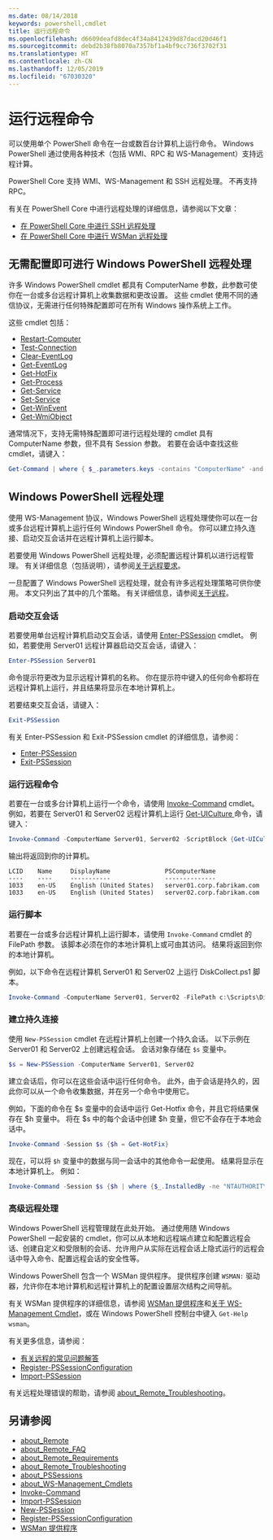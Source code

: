 ```yaml
---
ms.date: 08/14/2018
keywords: powershell,cmdlet
title: 运行远程命令
ms.openlocfilehash: d6609deafd8dec4f34a8412439d87dacd20d46f1
ms.sourcegitcommit: debd2b38fb8070a7357bf1a4bf9cc736f3702f31
ms.translationtype: HT
ms.contentlocale: zh-CN
ms.lasthandoff: 12/05/2019
ms.locfileid: "67030320"
---
```

# <a name="running-remote-commands"></a>运行远程命令

可以使用单个 PowerShell 命令在一台或数百台计算机上运行命令。 Windows PowerShell 通过使用各种技术（包括 WMI、RPC 和 WS-Management）支持远程计算。

PowerShell Core 支持 WMI、WS-Management 和 SSH 远程处理。 不再支持 RPC。

有关在 PowerShell Core 中进行远程处理的详细信息，请参阅以下文章：

- [在 PowerShell Core 中进行 SSH 远程处理][ssh-remoting]
- [在 PowerShell Core 中进行 WSMan 远程处理][wsman-remoting]

## <a name="windows-powershell-remoting-without-configuration"></a>无需配置即可进行 Windows PowerShell 远程处理

许多 Windows PowerShell cmdlet 都具有 ComputerName 参数，此参数可使你在一台或多台远程计算机上收集数据和更改设置。 这些 cmdlet 使用不同的通信协议，无需进行任何特殊配置即可在所有 Windows 操作系统上工作。

这些 cmdlet 包括：

- [Restart-Computer](/powershell/module/microsoft.powershell.management/restart-computer)
- [Test-Connection](/powershell/module/microsoft.powershell.management/test-connection)
- [Clear-EventLog](/powershell/module/microsoft.powershell.management/clear-eventlog)
- [Get-EventLog](/powershell/module/microsoft.powershell.management/get-eventlog)
- [Get-HotFix](/powershell/module/microsoft.powershell.management/get-hotfix)
- [Get-Process](/powershell/module/microsoft.powershell.management/get-process)
- [Get-Service](/powershell/module/microsoft.powershell.management/get-service)
- [Set-Service](/powershell/module/microsoft.powershell.management/set-service)
- [Get-WinEvent](/powershell/module/microsoft.powershell.diagnostics/get-winevent)
- [Get-WmiObject](/powershell/module/microsoft.powershell.management/get-wmiobject)

通常情况下，支持无需特殊配置即可进行远程处理的 cmdlet 具有 ComputerName 参数，但不具有 Session 参数。 若要在会话中查找这些 cmdlet，请键入：

```powershell
Get-Command | where { $_.parameters.keys -contains "ComputerName" -and $_.parameters.keys -notcontains "Session"}
```

## <a name="windows-powershell-remoting"></a>Windows PowerShell 远程处理

使用 WS-Management 协议，Windows PowerShell 远程处理使你可以在一台或多台远程计算机上运行任何 Windows PowerShell 命令。 你可以建立持久连接、启动交互会话并在远程计算机上运行脚本。

若要使用 Windows PowerShell 远程处理，必须配置远程计算机以进行远程管理。
有关详细信息（包括说明），请参阅[关于远程要求](/powershell/module/microsoft.powershell.core/about/about_remote_requirements)。

一旦配置了 Windows PowerShell 远程处理，就会有许多远程处理策略可供你使用。
本文只列出了其中的几个策略。 有关详细信息，请参阅[关于远程](/powershell/module/microsoft.powershell.core/about/about_remote)。

### <a name="start-an-interactive-session"></a>启动交互会话

若要使用单台远程计算机启动交互会话，请使用 [Enter-PSSession](/powershell/module/microsoft.powershell.core/enter-pssession) cmdlet。
例如，若要使用 Server01 远程计算器启动交互会话，请键入：

```powershell
Enter-PSSession Server01
```

命令提示符更改为显示远程计算机的名称。 你在提示符中键入的任何命令都将在远程计算机上运行，并且结果将显示在本地计算机上。

若要结束交互会话，请键入：

```powershell
Exit-PSSession
```

有关 Enter-PSSession 和 Exit-PSSession cmdlet 的详细信息，请参阅：

- [Enter-PSSession](/powershell/module/microsoft.powershell.core/enter-pssession)
- [Exit-PSSession](/powershell/module/microsoft.powershell.core/exit-pssession)

### <a name="run-a-remote-command"></a>运行远程命令

若要在一台或多台计算机上运行一个命令，请使用 [Invoke-Command](/powershell/module/microsoft.powershell.core/invoke-command) cmdlet。 例如，若要在 Server01 和 Server02 远程计算机上运行 [Get-UICulture ](/powershell/module/microsoft.powershell.utility/get-uiculture) 命令，请键入：

```powershell
Invoke-Command -ComputerName Server01, Server02 -ScriptBlock {Get-UICulture}
```

输出将返回到你的计算机。

```output
LCID    Name     DisplayName               PSComputerName
----    ----     -----------               --------------
1033    en-US    English (United States)   server01.corp.fabrikam.com
1033    en-US    English (United States)   server02.corp.fabrikam.com
```

### <a name="run-a-script"></a>运行脚本

若要在一台或多台远程计算机上运行脚本，请使用 `Invoke-Command` cmdlet 的 FilePath 参数。 该脚本必须在你的本地计算机上或可由其访问。 结果将返回到你的本地计算机。

例如，以下命令在远程计算机 Server01 和 Server02 上运行 DiskCollect.ps1 脚本。

```powershell
Invoke-Command -ComputerName Server01, Server02 -FilePath c:\Scripts\DiskCollect.ps1
```

### <a name="establish-a-persistent-connection"></a>建立持久连接

使用 `New-PSSession` cmdlet 在远程计算机上创建一个持久会话。 以下示例在 Server01 和 Server02 上创建远程会话。 会话对象存储在 `$s` 变量中。

```powershell
$s = New-PSSession -ComputerName Server01, Server02
```

建立会话后，你可以在这些会话中运行任何命令。 此外，由于会话是持久的，因此你可以从一个命令收集数据，并在另一个命令中使用它。

例如，下面的命令在 $s 变量中的会话中运行 Get-Hotfix 命令，并且它将结果保存在 $h 变量中。 将在 $s 中的每个会话中创建 $h 变量，但它不会存在于本地会话中。

```powershell
Invoke-Command -Session $s {$h = Get-HotFix}
```

现在，可以将 `$h` 变量中的数据与同一会话中的其他命令一起使用。 结果将显示在本地计算机上。 例如：

```powershell
Invoke-Command -Session $s {$h | where {$_.InstalledBy -ne "NTAUTHORITY\SYSTEM"}}
```

### <a name="advanced-remoting"></a>高级远程处理

Windows PowerShell 远程管理就在此处开始。 通过使用随 Windows PowerShell 一起安装的 cmdlet，你可以从本地和远程端点建立和配置远程会话、创建自定义和受限制的会话、允许用户从实际在远程会话上隐式运行的远程会话中导入命令、配置远程会话的安全性等。

Windows PowerShell 包含一个 WSMan 提供程序。 提供程序创建 `WSMAN:` 驱动器，允许你在本地计算机和远程计算机上的配置设置层次结构之间导航。

有关 WSMan 提供程序的详细信息，请参阅 [WSMan 提供程序](https://technet.microsoft.com/library/dd819476.aspx)和[关于 WS-Management Cmdlet](/powershell/module/microsoft.powershell.core/about/about_ws-management_cmdlets)，或在 Windows PowerShell 控制台中键入 `Get-Help wsman`。

有关更多信息，请参阅：

- [有关远程的常见问题解答](https://technet.microsoft.com/library/dd315359.aspx)
- [Register-PSSessionConfiguration](https://go.microsoft.com/fwlink/?LinkId=821508)
- [Import-PSSession](https://go.microsoft.com/fwlink/?LinkId=821821)

有关远程处理错误的帮助，请参阅 [about_Remote_Troubleshooting](https://technet.microsoft.com/library/dd347642.aspx)。

## <a name="see-also"></a>另请参阅

- [about_Remote](https://technet.microsoft.com/library/9b4a5c87-9162-4adf-bdfe-fbc80b9b8970)
- [about_Remote_FAQ](https://technet.microsoft.com/library/e23702fd-9415-4a98-9975-390a4d3adc42)
- [about_Remote_Requirements](https://technet.microsoft.com/library/da213949-134c-4741-b307-81f4492ba1bd)
- [about_Remote_Troubleshooting](https://technet.microsoft.com/library/2f890148-8578-49ed-85ea-79a489dd6317)
- [about_PSSessions](https://technet.microsoft.com/library/7a9b4e0e-fa1b-47b0-92f6-6e2995d70acb)
- [about_WS-Management_Cmdlets](https://technet.microsoft.com/library/6ed3370a-ea10-45a5-9493-696aeace27ed)
- [Invoke-Command](/powershell/module/microsoft.powershell.core/invoke-command)
- [Import-PSSession](https://go.microsoft.com/fwlink/?LinkId=821821)
- [New-PSSession](https://go.microsoft.com/fwlink/?LinkId=821498)
- [Register-PSSessionConfiguration](https://go.microsoft.com/fwlink/?LinkId=821508)
- [WSMan 提供程序](https://technet.microsoft.com/library/66fe1241-e08f-49ca-832f-a84c33ca8735)

[wsman-remoting]: WSMan-Remoting-in-PowerShell-Core.md
[ssh-remoting]: SSH-Remoting-in-PowerShell-Core.md
